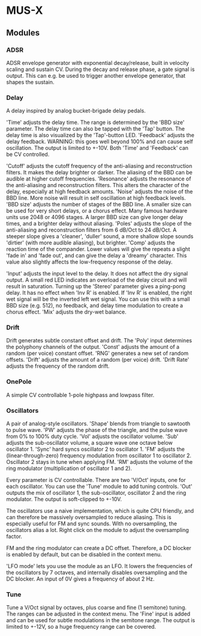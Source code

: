 # MUS-X

## Modules

### ADSR
ADSR envelope generator with exponential decay/release, built in velocity scaling and sustain CV.
During the decay and release phase, a gate signal is output. This can e.g. be used to trigger another envelope generator, that shapes the sustain.

### Delay
A delay inspired by analog bucket-brigade delay pedals.

'Time' adjusts the delay time. The range is determined by the 'BBD size' parameter.
The delay time can also be tapped with the 'Tap' button. The delay time is also visualized by the 'Tap'-button LED.
'Feedback' adjusts the delay feedback. WARNING: this goes well beyond 100% and can cause self oscillation. The output is limited to +-10V.
Both 'Time' and 'Feedback' can be CV controlled.

'Cutoff' adjusts the cutoff frequency of the anti-aliasing and reconstruction filters. It makes the delay brighter or darker. The aliasing of the BBD can be audible at higher cutoff frequencies.
'Resonance' adjusts the resonance of the anti-aliasing and reconstruction filters. This alters the character of the delay, especially at high feedback amounts.
'Noise' adjusts the noise of the BBD line. More noise will result in self oscillation at high feedback levels.
'BBD size' adjusts the number of stages of the BBD line. A smaller size can be used for very short delays, or a chorus effect. Many famous hardware units use 2048 or 4096 stages.
A larger BBD size can give longer delay times, and a brighter delay without aliasing.
'Poles' adjusts the slope of the anti-aliasing and reconstruction filters from 6 dB/Oct to 24 dB/Oct. A steeper slope gives a 'cleaner', 'duller' sound, a more shallow slope sounds 'dirtier' (with more audible aliasing), but brighter.
'Comp' adjusts the reaction time of the compander. Lower values will give the repeats a slight 'fade in' and 'fade out', and can give the delay a 'dreamy' character. This value also slightly affects the low-frequency response of the delay.

'Input' adjusts the input level to the delay. It does not affect the dry signal output. A small red LED indicates an overload of the delay circuit and will result in saturation.
Turning up the 'Stereo' parameter gives a ping-pong delay. It has no effect when 'Inv R' is enabled.
If 'Inv R' is enabled, the right wet signal will be the inverted left wet signal. You can use this with a small BBD size (e.g. 512), no feedback, and delay time modulation to create a chorus effect.
'Mix' adjusts the dry-wet balance.

### Drift
Drift generates subtle constant offset and drift.
The 'Poly' input determines the polyphony channels of the output.
'Const' adjusts the amount of a random (per voice) constant offset.
'RNG' generates a new set of random offsets.
'Drift' adjusts the amount of a random (per voice) drift.
'Drift Rate' adjusts the frequency of the random drift.

### OnePole
A simple CV controllable 1-pole highpass and lowpass filter.

### Oscillators
A pair of analog-style oscillators.
'Shape' blends from triangle to sawtooth to pulse wave.
'PW' adjusts the phase of the triangle, and the pulse wave from 0% to 100% duty cycle.
'Vol' adjusts the oscillator volume.
'Sub' adjusts the sub-oscillator volume, a square wave one octave below oscillator 1.
'Sync' hard syncs oscillator 2 to oscillator 1.
'FM' adjusts the (linear-through-zero) frequency modulation from oscillator 1 to oscillator 2.
Oscillator 2 stays in tune when applying FM.
'RM' adjusts the volume of the ring modulator (multiplication of oscillator 1 and 2).

Every parameter is CV controllable.
There are two 'V/Oct' inputs, one for each oscillator. You can use the 'Tune' module to add tuning controls.
'Out' outputs the mix of oscillator 1, the sub-oscillator, oscillator 2 and the ring modulator. The output is soft-clipped to +-10V.

The oscillators use a naive implementation, which is quite CPU friendly, and can therefore be massively oversampled to reduce aliasing.
This is especially useful for FM and sync sounds.
With no oversampling, the oscillators alias a lot.
Right click on the module to adjust the oversampling factor.

FM and the ring modulator can create a DC offset. Therefore, a DC blocker is enabled by default, but can be disabled in the context menu.

'LFO mode' lets you use the module as an LFO. It lowers the frequencies of the oscillators by 7 octaves, and internally disables oversampling and the DC blocker.
An input of 0V gives a frequency of about 2 Hz.

### Tune
Tune a V/Oct signal by octaves, plus coarse and fine (1 semitone) tuning.
The ranges can be adjusted in the context menu.
The 'Fine' input is added and can be used for subtle modulations in the semitone range.
The output is limited to +-12V, so a huge frequency range can be covered.